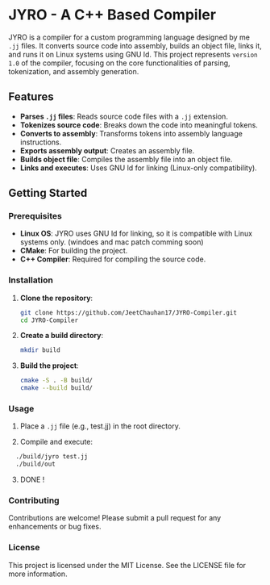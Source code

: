 # JYRO - A C++ Based Compiler

JYRO is a compiler for a custom programming language designed by me `.jj` files. It converts source code into assembly, builds an object file, links it, and runs it on Linux systems using GNU ld. This project represents `version 1.0` of the compiler, focusing on the core functionalities of parsing, tokenization, and assembly generation.

## Features

- **Parses `.jj` files**: Reads source code files with a `.jj` extension.
- **Tokenizes source code**: Breaks down the code into meaningful tokens.
- **Converts to assembly**: Transforms tokens into assembly language instructions.
- **Exports assembly output**: Creates an assembly file.
- **Builds object file**: Compiles the assembly file into an object file.
- **Links and executes**: Uses GNU ld for linking (Linux-only compatibility).

## Getting Started

### Prerequisites

- **Linux OS**: JYRO uses GNU ld for linking, so it is compatible with Linux systems only. (windoes and mac patch comming soon)
- **CMake**: For building the project.
- **C++ Compiler**: Required for compiling the source code.

### Installation

1. **Clone the repository**:

   ```bash
   git clone https://github.com/JeetChauhan17/JYRO-Compiler.git
   cd JYRO-Compiler
    ```
2. **Create a build directory**:

    ```bash
    mkdir build
    ```
3. **Build the project**:
    ```bash
    cmake -S . -B build/
    cmake --build build/
    ```
### Usage

1. Place a `.jj` file (e.g., test.jj) in the root directory.

2. Compile and execute:

  ```bash
    ./build/jyro test.jj
    ./build/out
  ```
3. DONE !

### Contributing
Contributions are welcome! Please submit a pull request for any enhancements or bug fixes.

### License
This project is licensed under the MIT License. See the LICENSE file for more information.
